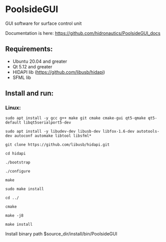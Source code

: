 # PoolsideGUI
GUI software for surface control unit

Documentation is here: https://github.com/hidronautics/PoolsideGUI_docs

## Requirements: 
 - Ubuntu 20.04 and greater
 - Qt 5.12 and greater
 - HIDAPI lib (https://github.com/libusb/hidapi)
 - SFML lib

## Install and run: 
### Linux:

`sudo apt install -y gcc g++ make git cmake cmake-gui qt5-qmake qt5-default libqt5serialport5-dev`

`sudo apt install -y libudev-dev libusb-dev libfox-1.6-dev autotools-dev autoconf automake libtool libsfml*`

`git clone https://github.com/libusb/hidapi.git`

`cd hidapi`

`./bootstrap`

`./configure`

`make`

`sudo make install`

`cd ../`

`cmake`

`make -j8`

`make install`

Install binary path $source_dir/install/bin/PoolsideGUI